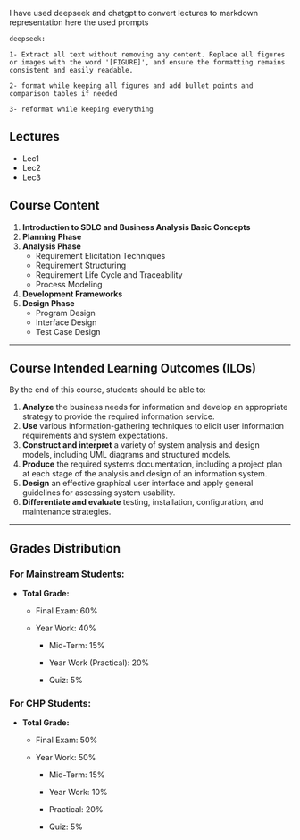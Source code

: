 I have used deepseek and chatgpt to convert lectures to markdown representation 
here the used prompts 

```
deepseek:

1- Extract all text without removing any content. Replace all figures or images with the word '[FIGURE]', and ensure the formatting remains consistent and easily readable.

2- format while keeping all figures and add bullet points and comparison tables if needed

3- reformat while keeping everything

```

## Lectures 

- Lec1
- Lec2
- Lec3
## Course Content

1. **Introduction to SDLC and Business Analysis Basic Concepts**
2. **Planning Phase**
3. **Analysis Phase**
    - Requirement Elicitation Techniques
    - Requirement Structuring
    - Requirement Life Cycle and Traceability
    - Process Modeling
4. **Development Frameworks**
5. **Design Phase**
    - Program Design
    - Interface Design
    - Test Case Design

---
## Course Intended Learning Outcomes (ILOs)

By the end of this course, students should be able to:

1. **Analyze** the business needs for information and develop an appropriate strategy to provide the required information service.
2. **Use** various information-gathering techniques to elicit user information requirements and system expectations.
3. **Construct and interpret** a variety of system analysis and design models, including UML diagrams and structured models.
4. **Produce** the required systems documentation, including a project plan at each stage of the analysis and design of an information system.
5. **Design** an effective graphical user interface and apply general guidelines for assessing system usability.
6. **Differentiate and evaluate** testing, installation, configuration, and maintenance strategies.

---

## Grades Distribution

### For Mainstream Students:

- **Total Grade:**
    
    - Final Exam: 60%
        
    - Year Work: 40%
        
        - Mid-Term: 15%
            
        - Year Work (Practical): 20%
            
        - Quiz: 5%
            

### For CHP Students:

- **Total Grade:**
    
    - Final Exam: 50%
        
    - Year Work: 50%
        
        - Mid-Term: 15%
            
        - Year Work: 10%
            
        - Practical: 20%
            
        - Quiz: 5%